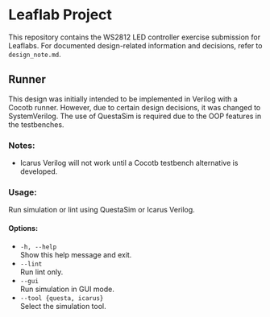 # Leaflab Project

This repository contains the WS2812 LED controller exercise submission for Leaflabs. For documented design-related information and decisions, refer to `design_note.md`.

## Runner

This design was initially intended to be implemented in Verilog with a Cocotb runner. However, due to certain design decisions, it was changed to SystemVerilog. The use of QuestaSim is required due to the OOP features in the testbenches.

### Notes:
- Icarus Verilog will not work until a Cocotb testbench alternative is developed.

### Usage:
Run simulation or lint using QuestaSim or Icarus Verilog.

#### Options:
- `-h, --help`  
    Show this help message and exit.
- `--lint`  
    Run lint only.
- `--gui`  
    Run simulation in GUI mode.
- `--tool {questa, icarus}`  
    Select the simulation tool.